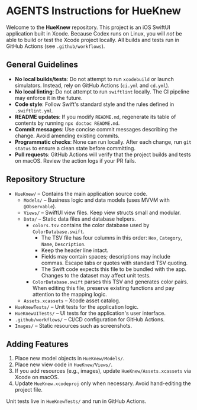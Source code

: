 # AGENTS Instructions for HueKnew

Welcome to the **HueKnew** repository. This project is an iOS SwiftUI application built in Xcode. Because Codex runs on Linux, you will *not* be able to build or test the Xcode project locally. All builds and tests run in GitHub Actions (see `.github/workflows`).

## General Guidelines

- **No local builds/tests**: Do not attempt to run `xcodebuild` or launch simulators. Instead, rely on GitHub Actions (`ci.yml` and `cd.yml`).
- **No local linting**: Do not attempt to run `swiftlint` locally. The CI pipeline may enforce it in the future.
- **Code style**: Follow Swift's standard style and the rules defined in `.swiftlint.yml`.
- **README updates**: If you modify `README.md`, regenerate its table of contents by running `npx doctoc README.md`.
- **Commit messages**: Use concise commit messages describing the change. Avoid amending existing commits.
- **Programmatic checks**: None can run locally. After each change, run `git status` to ensure a clean state before committing.
- **Pull requests**: GitHub Actions will verify that the project builds and tests on macOS. Review the action logs if your PR fails.

## Repository Structure

- `HueKnew/` – Contains the main application source code.
    - `Models/` – Business logic and data models (uses MVVM with `@Observable`).
    - `Views/` – SwiftUI view files. Keep view structs small and modular.
    - `Data/` – Static data files and database helpers.
        - `colors.tsv` contains the color database used by `ColorDatabase.swift`.
            - The TSV file has four columns in this order: `Hex`, `Category`, `Name`, `Description`.
            - Keep the header line intact.
            - Fields may contain spaces; descriptions may include commas. Escape tabs or quotes with standard TSV quoting.
            - The Swift code expects this file to be bundled with the app. Changes to the dataset may affect unit tests.
        - `ColorDatabase.swift` parses this TSV and generates color pairs. When editing this file, preserve existing functions and pay attention to the mapping logic.
    - `Assets.xcassets` – Xcode asset catalog.
- `HueKnewTests/` – Unit tests for the application logic.
- `HueKnewUITests/` – UI tests for the application's user interface.
- `.github/workflows/` – CI/CD configuration for GitHub Actions.
- `Images/` – Static resources such as screenshots.

## Adding Features

1. Place new model objects in `HueKnew/Models/`.
2. Place new view code in `HueKnew/Views/`.
3. If you add resources (e.g., images), update `HueKnew/Assets.xcassets` via Xcode on macOS.
4. Update `HueKnew.xcodeproj` only when necessary. Avoid hand-editing the project file.

Unit tests live in `HueKnewTests/` and run in GitHub Actions.
